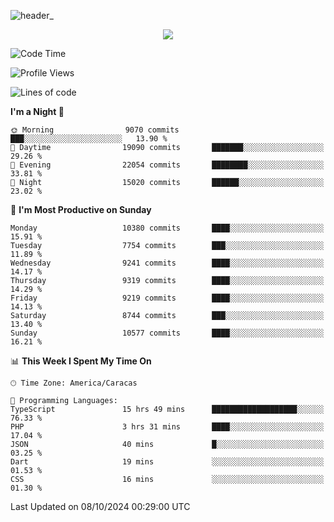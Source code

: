 ![header_](https://github.com/user-attachments/assets/4010d822-ccdc-4198-b608-18c773338d18)


<p align="center">
  <a href="http://www.github.com/thevacs">
    <img src="https://github-readme-streak-stats.herokuapp.com/?user=thevacs&stroke=ffffff&background=1c1917&ring=0891b2&fire=0891b2&currStreakNum=ffffff&currStreakLabel=0891b2&sideNums=ffffff&sideLabels=ffffff&dates=ffffff&hide_border=true" />
  </a>
</p>

<!--START_SECTION:waka-->
![Code Time](http://img.shields.io/badge/Code%20Time-2%2C942%20hrs%2034%20mins-blue)

![Profile Views](http://img.shields.io/badge/Profile%20Views-0-blue)

![Lines of code](https://img.shields.io/badge/From%20Hello%20World%20I%27ve%20Written-10.3%20million%20lines%20of%20code-blue)

**I'm a Night 🦉** 

```text
🌞 Morning                9070 commits        ███░░░░░░░░░░░░░░░░░░░░░░   13.90 % 
🌆 Daytime                19090 commits       ███████░░░░░░░░░░░░░░░░░░   29.26 % 
🌃 Evening                22054 commits       ████████░░░░░░░░░░░░░░░░░   33.81 % 
🌙 Night                  15020 commits       ██████░░░░░░░░░░░░░░░░░░░   23.02 % 
```
📅 **I'm Most Productive on Sunday** 

```text
Monday                   10380 commits       ████░░░░░░░░░░░░░░░░░░░░░   15.91 % 
Tuesday                  7754 commits        ███░░░░░░░░░░░░░░░░░░░░░░   11.89 % 
Wednesday                9241 commits        ████░░░░░░░░░░░░░░░░░░░░░   14.17 % 
Thursday                 9319 commits        ████░░░░░░░░░░░░░░░░░░░░░   14.29 % 
Friday                   9219 commits        ████░░░░░░░░░░░░░░░░░░░░░   14.13 % 
Saturday                 8744 commits        ███░░░░░░░░░░░░░░░░░░░░░░   13.40 % 
Sunday                   10577 commits       ████░░░░░░░░░░░░░░░░░░░░░   16.21 % 
```


📊 **This Week I Spent My Time On** 

```text
🕑︎ Time Zone: America/Caracas

💬 Programming Languages: 
TypeScript               15 hrs 49 mins      ███████████████████░░░░░░   76.33 % 
PHP                      3 hrs 31 mins       ████░░░░░░░░░░░░░░░░░░░░░   17.04 % 
JSON                     40 mins             █░░░░░░░░░░░░░░░░░░░░░░░░   03.25 % 
Dart                     19 mins             ░░░░░░░░░░░░░░░░░░░░░░░░░   01.53 % 
CSS                      16 mins             ░░░░░░░░░░░░░░░░░░░░░░░░░   01.30 % 
```


 Last Updated on 08/10/2024 00:29:00 UTC
<!--END_SECTION:waka-->
